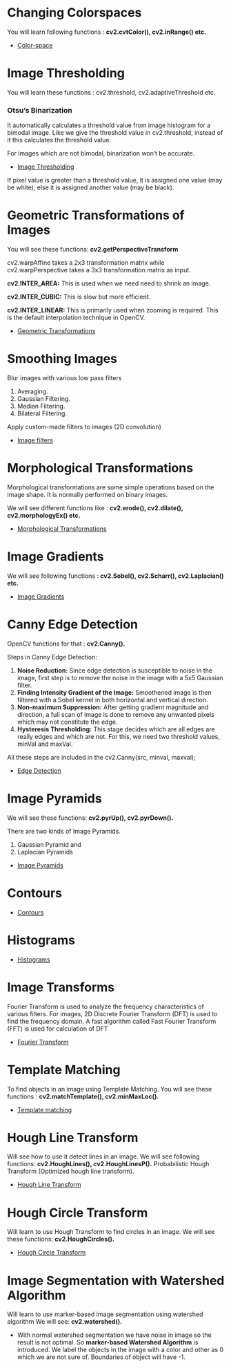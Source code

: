 # Changing Colorspaces
You will learn following functions : **cv2.cvtColor(), cv2.inRange() etc.**
*  [Color-space](01_Color_spaces.py)

# Image Thresholding
You will learn these functions : cv2.threshold, cv2.adaptiveThreshold etc.
### Otsu’s Binarization
It automatically calculates a threshold value from image histogram for a bimodal image. Like we give the threshold value in cv2.threshold, instead of it this calculates the threshold value.  

For images which are not bimodal, binarization won’t be accurate.
* [Image Thresholding](02_Thresholding.py)

If pixel value is greater than a threshold value, it is assigned one value (may be white), else it is assigned another value (may be black).

# Geometric Transformations of Images
You will see these functions: **cv2.getPerspectiveTransform**

cv2.warpAffine takes a 2x3 transformation matrix while cv2.warpPerspective takes a 3x3 transformation matrix as input.


**cv2.INTER_AREA:** This is used when we need need to shrink an image.

**cv2.INTER_CUBIC:** This is slow but more efficient.

**cv2.INTER_LINEAR:** This is primarily used when zooming is required. This is the default interpolation technique in OpenCV.

* [Geometric Transformations](03_Geometric_Transformations.py)

# Smoothing Images
Blur images with various low pass filters
1. Averaging.
2. Gaussian Filtering.
3. Median Filtering.
4. Bilateral Filtering.

Apply custom-made filters to images (2D convolution)
* [Image filters](04_Filters.py)

# Morphological Transformations
Morphological transformations are some simple operations based on the image shape. It is normally performed on binary images.

We will see different functions like : **cv2.erode(), cv2.dilate(), cv2.morphologyEx() etc.**
* [Morphological Transformations](05_Morphological_Transformations.py)

# Image Gradients
We will see following functions : **cv2.Sobel(), cv2.Scharr(), cv2.Laplacian() etc.**

* [Image Gradients](06_Gradients.py)

# Canny Edge Detection
OpenCV functions for that : **cv2.Canny().**

Steps in Canny Edge Detection:
1. **Noise Reduction:** Since edge detection is susceptible to noise in the image, first step is to remove the noise in the image with a 5x5 Gaussian filter.
2. **Finding Intensity Gradient of the Image:** Smoothened image is then filtered with a Sobel kernel in both horizontal and vertical direction.
3. **Non-maximum Suppression:** After getting gradient magnitude and direction, a full scan of image is done to remove any unwanted pixels which may not constitute the edge. 
4. **Hysteresis Thresholding:** This stage decides which are all edges are really edges and which are not. For this, we need two threshold values, minVal and maxVal.

All these steps are included in the cv2.Canny(src, minval, maxval);

* [Edge Detection](07_Edge_Detection.py)

# Image Pyramids
We will see these functions: **cv2.pyrUp(), cv2.pyrDown().**

There are two kinds of Image Pyramids. 

1) Gaussian Pyramid and 
2) Laplacian Pyramids

* [Image Pyramids](08_Image_pyramid.py)
# Contours 
* [Contours](Contours)
# Histograms
* [Histograms](Histograms/README.md)
# Image Transforms 
Fourier Transform is used to analyze the frequency characteristics of various filters. For images, 2D Discrete Fourier Transform (DFT) is used to find the frequency domain. A fast algorithm called Fast Fourier Transform (FFT) is used for calculation of DFT
* [Fourier Transform](10_Fourier.py)
# Template Matching
To find objects in an image using Template Matching.
You will see these functions : **cv2.matchTemplate(), cv2.minMaxLoc().**
* [Template matching](11_Template_Matching.py)
# Hough Line Transform
Will see how to use it detect lines in an image.
We will see following functions: **cv2.HoughLines(), cv2.HoughLinesP().** Probabilistic Hough Transform (Optimized hough line transform).
* [Hough Line Transform](12_Hough_Line.py)
# Hough Circle Transform
Will learn to use Hough Transform to find circles in an image.
We will see these functions: **cv2.HoughCircles().**
* [Hough Circle Transform](13_HoughCircle.py)
# Image Segmentation with Watershed Algorithm
Will learn to use marker-based image segmentation using watershed algorithm
We will see: **cv2.watershed().**
* []()
With normal watershed segmentation we have noise in image so the result is not optimal. So **marker-based Watershed Algorithm** is introduced. We label the objects in the image with a color and other as 0 which we are not sure of. Boundaries of object will have -1.
